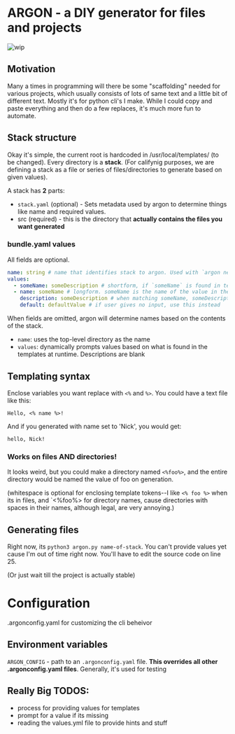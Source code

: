 # ARGON - a DIY generator for files and projects

![wip](https://img.shields.io/badge/-WIP-red)

## Motivation

Many a times in programming will there be some "scaffolding" needed for various projects, which usually consists of lots of same text and a little bit of different text. Mostly it's for python cli's I make. While I could copy and paste everything and then do a few replaces, it's much more fun to automate.


## Stack structure

Okay it's simple, the current root is hardcoded in /usr/local/templates/ (to be changed). Every directory is a **stack**. (For califynig purposes, we are defining a stack as a file or series of files/directories to generate based on given values).

A stack has **2** parts:

* `stack.yaml` (optional) - Sets metadata used by argon to determine things like name and required values.
* src (required) - this is the directory that **actually contains the files you want generated**

### bundle.yaml values

All fields are optional.

```yaml
name: string # name that identifies stack to argon. Used with `argon new <name>`
values:
  - someName: someDescription # shortform, if `someName` is found in template, `someDescription` is printed as help text when prompting for a value
  - name: someName # longform. someName is the name of the value in the template
    description: someDescription # when matching someName, someDescription is printed as help text
    default: defaultValue # if user gives no input, use this instead
```

When fields are omitted, argon will determine names based on the contents of the stack.

* `name`: uses the top-level directory as the name
* `values`: dynamically prompts values based on what is found in the templates at runtime. Descriptions are blank

## Templating syntax

Enclose variables you want replace with `<%` and `%>`. You could have a text file like this:

```
Hello, <% name %>!
```

And if you generated with name set to 'Nick', you would get:

```
hello, Nick!
```

### Works on files AND directories!

It looks weird, but you could make a directory named `<%foo%>`, and the entire directory would be named the value of foo on generation.

(whitespace is optional for enclosing template tokens--I like `<% foo %>` when its in files, and `<%foo%> for directory names, cause directories with spaces in their names, although legal, are very annoying.)


## Generating files

Right now, its `python3 argon.py name-of-stack`. You can't provide values yet cause I'm out of time right now. You'll have to edit the source code on line 25.

(Or just wait till the project is actually stable)


# Configuration

.argonconfig.yaml for customizing the cli beheivor

## Environment variables

`ARGON_CONFIG` - path to an `.argonconfig.yaml` file. **This overrides all other .argonconfig.yaml files**. Generally, it's used for testing


## Really Big TODOS:

* process for providing values for templates
* prompt for a value if its missing
* reading the values.yml file to provide hints and stuff
